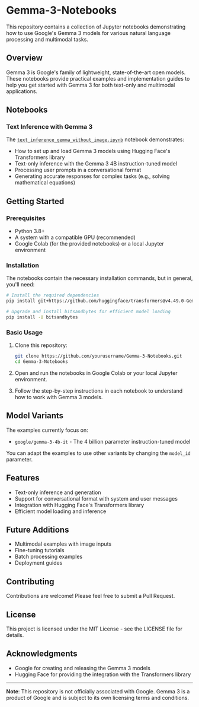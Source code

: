 # Gemma-3-Notebooks

This repository contains a collection of Jupyter notebooks demonstrating how to use Google's Gemma 3 models for various natural language processing and multimodal tasks.

## Overview

Gemma 3 is Google's family of lightweight, state-of-the-art open models. These notebooks provide practical examples and implementation guides to help you get started with Gemma 3 for both text-only and multimodal applications.

## Notebooks

### Text Inference with Gemma 3

The [`text_inference_gemma_without_image.ipynb`](scripts/text_inference_gemma_without_image.ipynb) notebook demonstrates:

- How to set up and load Gemma 3 models using Hugging Face's Transformers library
- Text-only inference with the Gemma 3 4B instruction-tuned model
- Processing user prompts in a conversational format
- Generating accurate responses for complex tasks (e.g., solving mathematical equations)

## Getting Started

### Prerequisites

- Python 3.8+
- A system with a compatible GPU (recommended)
- Google Colab (for the provided notebooks) or a local Jupyter environment

### Installation

The notebooks contain the necessary installation commands, but in general, you'll need:

```bash
# Install the required dependencies
pip install git+https://github.com/huggingface/transformers@v4.49.0-Gemma-3

# Upgrade and install bitsandbytes for efficient model loading
pip install -U bitsandbytes
```

### Basic Usage

1. Clone this repository:
   ```bash
   git clone https://github.com/yourusername/Gemma-3-Notebooks.git
   cd Gemma-3-Notebooks
   ```

2. Open and run the notebooks in Google Colab or your local Jupyter environment.

3. Follow the step-by-step instructions in each notebook to understand how to work with Gemma 3 models.

## Model Variants

The examples currently focus on:
- `google/gemma-3-4b-it` - The 4 billion parameter instruction-tuned model

You can adapt the examples to use other variants by changing the `model_id` parameter.

## Features

- Text-only inference and generation
- Support for conversational format with system and user messages
- Integration with Hugging Face's Transformers library
- Efficient model loading and inference

## Future Additions

- Multimodal examples with image inputs
- Fine-tuning tutorials
- Batch processing examples
- Deployment guides

## Contributing

Contributions are welcome! Please feel free to submit a Pull Request.

## License

This project is licensed under the MIT License - see the LICENSE file for details.

## Acknowledgments

- Google for creating and releasing the Gemma 3 models
- Hugging Face for providing the integration with the Transformers library

---

**Note**: This repository is not officially associated with Google. Gemma 3 is a product of Google and is subject to its own licensing terms and conditions.
